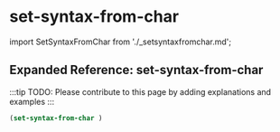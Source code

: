 # set-syntax-from-char

import SetSyntaxFromChar from './_setsyntaxfromchar.md';

<SetSyntaxFromChar />

## Expanded Reference: set-syntax-from-char

:::tip
TODO: Please contribute to this page by adding explanations and examples
:::

```lisp
(set-syntax-from-char )
```
